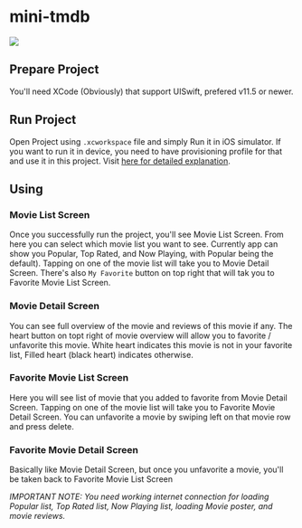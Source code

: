 # mini-tmdb

![](./assets/demo.gif)

## Prepare Project
You'll need XCode (Obviously) that support UISwift, prefered v11.5 or newer.

## Run Project
Open Project using `.xcworkspace` file and simply Run it in iOS simulator.
If you want to run it in device, you need to have provisioning profile for that and use it in this project. Visit [here for detailed explanation](https://developer.apple.com/documentation/xcode/running_your_app_in_the_simulator_or_on_a_device).


## Using
### Movie List Screen
Once you successfully run the project, you'll see Movie List Screen.
From here you can select which movie list you want to see. Currently app can show you Popular, Top Rated, and Now Playing, with Popular being the default).
Tapping on one of the movie list will take you to Movie Detail Screen.
There's also `My Favorite` button on top right that will tak you to Favorite Movie List Screen.

### Movie Detail Screen
You can see full overview of the movie and reviews of this movie if any.
The heart button on topt right of movie overview will allow you to favorite / unfavorite this movie.
White heart indicates this movie is not in your favorite list, Filled heart (black heart) indicates otherwise.

### Favorite Movie List Screen
Here you will see list of movie that you added to favorite from Movie Detail Screen.
Tapping on one of the movie list will take you to Favorite Movie Detail Screen.
You can unfavorite a movie by swiping left on that movie row and press delete.

### Favorite Movie Detail Screen
Basically like Movie Detail Screen, but once you unfavorite a movie, you'll be taken back to Favorite Movie List Screen

*IMPORTANT NOTE: You need working internet connection for loading  Popular list, Top Rated list, Now Playing list, loading Movie poster, and movie reviews.*
